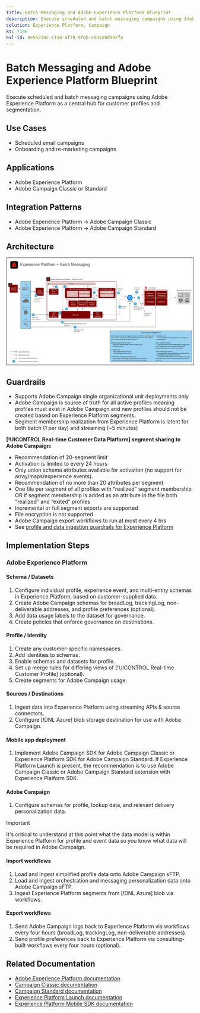 ```yaml
---
title: Batch Messaging and Adobe Experience Platform Blueprint
description: Execute scheduled and batch messaging campaigns using Adobe Experience Platform as a central hub for customer profiles and segmentation.
solution: Experience Platform, Campaign
kt: 7196
exl-id: 4e55218c-c158-4f78-9f0b-c03528d992fa
---
```

# Batch Messaging and Adobe Experience Platform Blueprint

Execute scheduled and batch messaging campaigns using Adobe Experience Platform as a central hub for customer profiles and segmentation.

## Use Cases

* Scheduled email campaigns
* Onboarding and re-marketing campaigns

## Applications

* Adobe Experience Platform
* Adobe Campaign Classic or Standard

## Integration Patterns

* Adobe Experience Platform → Adobe Campaign Classic
* Adobe Experience Platform → Adobe Campaign Standard

## Architecture

<img src="assets/aepbatch.svg" alt="Reference architecture for the Batch Messaging and Adobe Experience Platform Blueprint" style="border:1px solid #4a4a4a" />

## Guardrails

* Supports Adobe Campaign single organizational unit deployments only
* Adobe Campaign is source of truth for all active profiles meaning profiles must exist in Adobe Campaign and new profiles should not be created based on Experience Platform segments.
* Segment membership realization from Experience Platform is latent for both batch (1 per day) and streaming (~5 minutes)

**[!UICONTROL Real-time Customer Data Platform] segment sharing to Adobe Campaign:**

* Recommendation of 20-segment limit
* Activation is limited to every 24 hours
* Only union schema attributes available for activation (no support for array/maps/experience events). 
* Recommendation of no more than 20 attributes per segment
* One file per segment of all profiles with “realized” segment membership OR if segment membership is added as an attribute in the file both “realized” and “exited” profiles
* Incremental or full segment exports are supported
* File encryption is not supported
* Adobe Campaign export workflows to run at most every 4 hrs
* See [profile and data ingestion guardrails for Experience Platform](https://experienceleague.adobe.com/docs/experience-platform/profile/guardrails.html)

## Implementation Steps

### Adobe Experience Platform

#### Schema / Datasets

1.  Configure individual profile, experience event, and multi-entity schemas in Experience Platform, based on customer-supplied data.
1.  Create Adobe Campaign schemas for broadLog, trackingLog, non-deliverable addresses, and profile preferences (optional).
1.  Add data usage labels to the dataset for governance.
1.  Create policies that enforce governance on destinations.

#### Profile / Identity

1.  Create any customer-specific namespaces.
1.  Add identities to schemas.
1.  Enable schemas and datasets for profile.
1.  Set up merge rules for differing views of [!UICONTROL Real-time Customer Profile] (optional).
1.  Create segments for Adobe Campaign usage.

#### Sources / Destinations

1.  Ingest data into Experience Platform using streaming APIs & source connectors.
1.  Configure [!DNL Azure] blob storage destination for use with Adobe Campaign.

#### Mobile app deployment

1.  Implement Adobe Campaign SDK for Adobe Campaign Classic or Experience Platform SDK for Adobe Campaign Standard. If Experience Platform Launch is present, the recommendation is to use Adobe Campaign Classic or Adobe Campaign Standard extension with Experience Platform SDK.

#### Adobe Campaign

1.  Configure schemas for profile, lookup data, and relevant delivery personalization data.
    
>[!IMPORTANT]
>
>It's critical to understand at this point what the data model is within Experience Platform for profile and event data so you know what data will be required in Adobe Campaign.
    
#### Import workflows

1.  Load and ingest simplified profile data onto Adobe Campaign sFTP.
1.  Load and ingest orchestration and messaging personalization data onto Adobe Campaign sFTP.
1.  Ingest Experience Platform segments from [!DNL Azure] blob via workflows.

#### Export workflows

1.  Send Adobe Campaign logs back to Experience Platform via workflows every four hours (broadLog, trackingLog, non-deliverable addresses).
1.  Send profile preferences back to Experience Platform via consulting-built workflows every four hours (optional).


## Related Documentation

* [Adobe Experience Platform documentation](https://experienceleague.adobe.com/docs/experience-platform.html?lang=en)
* [Campaign Classic documentation](https://experienceleague.adobe.com/docs/campaign-classic.html?lang=en)
* [Campaign Standard documentation](https://experienceleague.adobe.com/docs/campaign-standard.html?lang=en)
* [Experience Platform Launch documentation](https://experienceleague.adobe.com/docs/launch.html?lang=en)
* [Experience Platform Mobile SDK documentation](https://experienceleague.adobe.com/docs/mobile.html?lang=en)
